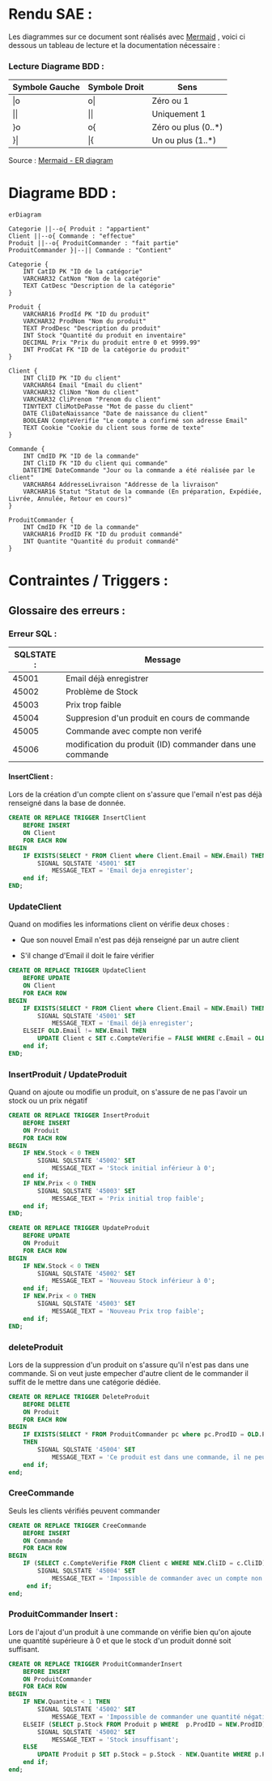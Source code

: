 # Rendu SAE :

Les diagrammes sur ce document sont réalisés avec [Mermaid](https://mermaid.js.org/) , voici ci dessous un tableau de lecture et la documentation nécessaire :

### Lecture Diagrame BDD :

| Symbole Gauche | Symbole Droit | Sens                |
| -------------- | ------------- | ------------------- |
| \|o            | o\|           | Zéro ou 1           |
| \|\|           | \|\|          | Uniquement 1        |
| \}o            | o\{           | Zéro ou plus (0..*) |
| \}\|           | \|\{          | Un ou plus (1..*)   |

Source : [Mermaid - ER diagram](https://mermaid-js.github.io/mermaid/#/entityRelationshipDiagram)

# Diagrame BDD :

```mermaid
erDiagram

Categorie ||--o{ Produit : "appartient"
Client ||--o{ Commande : "effectue"
Produit ||--o{ ProduitCommander : "fait partie"
ProduitCommander }|--|| Commande : "Contient"

Categorie {
    INT CatID PK "ID de la catégorie"
    VARCHAR32 CatNom "Nom de la catégorie"
    TEXT CatDesc "Description de la catégorie"
}

Produit {
    VARCHAR16 ProdId PK "ID du produit"
    VARCHAR32 ProdNom "Nom du produit"
    TEXT ProdDesc "Description du produit"
    INT Stock "Quantité du produit en inventaire"
    DECIMAL Prix "Prix du produit entre 0 et 9999.99"
    INT ProdCat FK "ID de la catégorie du produit"
}

Client {
    INT CliID PK "ID du client"
    VARCHAR64 Email "Email du client"
    VARCHAR32 CliNom "Nom du client"
    VARCHAR32 CliPrenom "Prenom du client"
    TINYTEXT CliMotDePasse "Mot de passe du client"
    DATE CliDateNaissance "Date de naissance du client"
    BOOLEAN CompteVerifie "Le compte a confirmé son adresse Email"
    TEXT Cookie "Cookie du client sous forme de texte"
}

Commande {
    INT CmdID PK "ID de la commande"  
    INT CliID FK "ID du client qui commande"  
    DATETIME DateCommande "Jour ou la commande a été réalisée par le client"
    VARCHAR64 AddresseLivraison "Addresse de la livraison"
    VARCHAR16 Statut "Statut de la commande (En préparation, Expédiée, Livrée, Annulée, Retour en cours)"
}

ProduitCommander {
    INT CmdID FK "ID de la commande"
    VARCHAR16 ProdID FK "ID du produit commandé"
    INT Quantite "Quantité du produit commandé"
}
```

# Contraintes / Triggers :

## Glossaire des erreurs :

### Erreur SQL :

| SQLSTATE : | Message                                                  |
| ---------- | -------------------------------------------------------- |
| 45001      | Email déjà enregistrer                                   |
| 45002      | Problème de Stock                                        |
| 45003      | Prix trop faible                                         |
| 45004      | Suppresion d'un produit en cours de commande             |
| 45005      | Commande avec compte non verifé                          |
| 45006      | modification du produit (ID) commander dans une commande |

#### InsertClient :

Lors de la création d'un compte client on s'assure que l'email n'est pas déjà renseigné dans la base de donnée.

```sql
CREATE OR REPLACE TRIGGER InsertClient
    BEFORE INSERT
    ON Client
    FOR EACH ROW
BEGIN
    IF EXISTS(SELECT * FROM Client where Client.Email = NEW.Email) THEN
        SIGNAL SQLSTATE '45001' SET
            MESSAGE_TEXT = 'Email deja enregister';
    end if;
END;
```

### UpdateClient

Quand on modifies les informations client on vérifie deux choses :

* Que son nouvel Email n'est pas déjà renseigné par un autre client

* S'il change d'Email il doit le faire vérifier

```sql
CREATE OR REPLACE TRIGGER UpdateClient
    BEFORE UPDATE
    ON Client
    FOR EACH ROW
BEGIN
    IF EXISTS(SELECT * FROM Client where Client.Email = NEW.Email) THEN
        SIGNAL SQLSTATE '45001' SET
            MESSAGE_TEXT = 'Email déjà enregister';
    ELSEIF OLD.Email != NEW.Email THEN
        UPDATE Client c SET c.CompteVerifie = FALSE WHERE c.Email = OLD.Email;
    end if;    
END;
```

### InsertProduit / UpdateProduit

Quand on ajoute ou modifie un produit, on s'assure de ne pas l'avoir un stock ou un prix négatif

```sql
CREATE OR REPLACE TRIGGER InsertProduit
    BEFORE INSERT
    ON Produit
    FOR EACH ROW
BEGIN
    IF NEW.Stock < 0 THEN
        SIGNAL SQLSTATE '45002' SET
            MESSAGE_TEXT = 'Stock initial inférieur à 0';
    end if;
    IF NEW.Prix < 0 THEN
        SIGNAL SQLSTATE '45003' SET
            MESSAGE_TEXT = 'Prix initial trop faible';
    end if;
END;

CREATE OR REPLACE TRIGGER UpdateProduit
    BEFORE UPDATE
    ON Produit
    FOR EACH ROW
BEGIN
    IF NEW.Stock < 0 THEN
        SIGNAL SQLSTATE '45002' SET
            MESSAGE_TEXT = 'Nouveau Stock inférieur à 0';
    end if;
    IF NEW.Prix < 0 THEN
        SIGNAL SQLSTATE '45003' SET
            MESSAGE_TEXT = 'Nouveau Prix trop faible';
    end if;
END;
```

### deleteProduit

Lors de la suppression d'un produit on s'assure qu'il n'est pas dans une commande.
Si on veut juste empecher d'autre client de le commander il suffit de le mettre dans une catégorie dédiée.

```sql
CREATE OR REPLACE TRIGGER DeleteProduit
    BEFORE DELETE
    ON Produit
    FOR EACH ROW
BEGIN
    IF EXISTS(SELECT * FROM ProduitCommander pc where pc.ProdID = OLD.ProdID)
    THEN
        SIGNAL SQLSTATE '45004' SET
            MESSAGE_TEXT = 'Ce produit est dans une commande, il ne peut pas être supprimer';
    end if;
end;
```

### CreeCommande

Seuls les clients vérifiés peuvent commander

```sql
CREATE OR REPLACE TRIGGER CreeCommande
    BEFORE INSERT
    ON Commande 
    FOR EACH ROW
BEGIN
    IF (SELECT c.CompteVerifie FROM Client c WHERE NEW.CliID = c.CliID) = FALSE THEN
        SIGNAL SQLSTATE '45004' SET
            MESSAGE_TEXT = 'Impossible de commander avec un compte non vérifié';
     end if;
end;
```

### ProduitCommander Insert :

Lors de l'ajout d'un produit à une commande on vérifie bien qu'on ajoute une quantité supérieure à 0 et que le stock d'un produit donné soit suffisant.

```sql
CREATE OR REPLACE TRIGGER ProduitCommanderInsert
    BEFORE INSERT
    ON ProduitCommander
    FOR EACH ROW
BEGIN
    IF NEW.Quantite < 1 THEN
        SIGNAL SQLSTATE '45002' SET
            MESSAGE_TEXT = 'Impossible de commander une quantité négative ou nulle';
    ELSEIF (SELECT p.Stock FROM Produit p WHERE  p.ProdID = NEW.ProdID) < NEW.Quantite THEN
        SIGNAL SQLSTATE '45002' SET
            MESSAGE_TEXT = 'Stock insuffisant';
    ELSE
        UPDATE Produit p SET p.Stock = p.Stock - NEW.Quantite WHERE p.ProdID = NEW.ProdID;
    end if;
end;
```


